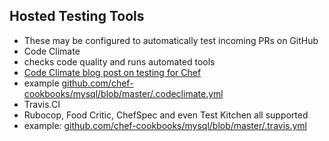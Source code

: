## Hosted Testing Tools
* These may be configured to automatically test incoming PRs on GitHub
* Code Climate
 * checks code quality and runs automated tools
 * [Code Climate blog post on testing for Chef](https://codeclimate.com/changelog/56030367e30ba04323004eea)
 * example [github.com/chef-cookbooks/mysql/blob/master/.codeclimate.yml](https://github.com/chef-cookbooks/mysql/blob/master/.codeclimate.yml)
* Travis.CI
 * Rubocop, Food Critic, ChefSpec and even Test Kitchen all supported
 * example: [github.com/chef-cookbooks/mysql/blob/master/.travis.yml](https://github.com/chef-cookbooks/mysql/blob/master/.travis.yml)
